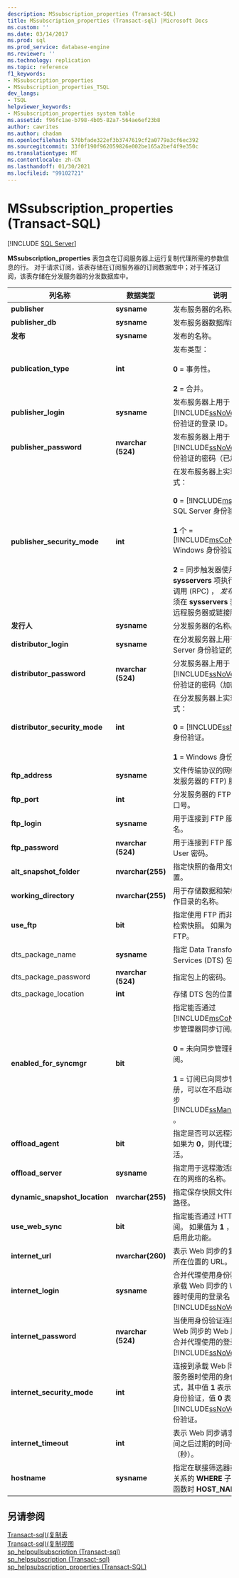 ```yaml
---
description: MSsubscription_properties (Transact-SQL)
title: MSsubscription_properties (Transact-sql) |Microsoft Docs
ms.custom: ''
ms.date: 03/14/2017
ms.prod: sql
ms.prod_service: database-engine
ms.reviewer: ''
ms.technology: replication
ms.topic: reference
f1_keywords:
- MSsubscription_properties
- MSsubscription_properties_TSQL
dev_langs:
- TSQL
helpviewer_keywords:
- MSsubscription_properties system table
ms.assetid: f96fc1ae-b798-4b05-82a7-564ae6ef23b8
author: cawrites
ms.author: chadam
ms.openlocfilehash: 570bfade322ef3b3747619cf2a0779a3cf6ec392
ms.sourcegitcommit: 33f0f190f962059826e002be165a2bef4f9e350c
ms.translationtype: MT
ms.contentlocale: zh-CN
ms.lasthandoff: 01/30/2021
ms.locfileid: "99102721"
---
```

# <a name="mssubscription_properties-transact-sql"></a>MSsubscription_properties (Transact-SQL)
[!INCLUDE [SQL Server](../../includes/applies-to-version/sqlserver.md)]

  **MSsubscription_properties** 表包含在订阅服务器上运行复制代理所需的参数信息的行。 对于请求订阅，该表存储在订阅服务器的订阅数据库中；对于推送订阅，该表存储在分发服务器的分发数据库中。  
  
|列名称|数据类型|说明|  
|-----------------|---------------|-----------------|  
|**publisher**|**sysname**|发布服务器的名称。|  
|**publisher_db**|**sysname**|发布服务器数据库的名称。|  
|**发布**|**sysname**|发布的名称。|  
|**publication_type**|**int**|发布类型：<br /><br /> **0** = 事务性。<br /><br /> **2** = 合并。|  
|**publisher_login**|**sysname**|发布服务器上用于 [!INCLUDE[ssNoVersion](../../includes/ssnoversion-md.md)] 身份验证的登录 ID。|  
|**publisher_password**|**nvarchar (524)**|发布服务器上用于 [!INCLUDE[ssNoVersion](../../includes/ssnoversion-md.md)] 身份验证的密码（已加密）。|  
|**publisher_security_mode**|**int**|在发布服务器上实现的安全模式：<br /><br /> **0**  =  [!INCLUDE[msCoName](../../includes/msconame-md.md)] SQL Server 身份验证。<br /><br /> **1** 个  =  [!INCLUDE[msCoName](../../includes/msconame-md.md)] Windows 身份验证。<br /><br /> **2** = 同步触发器使用静态 **sysservers** 项执行远程过程调用 (RPC) ， *发布* 服务器必须在 **sysservers** 表中定义为远程服务器或链接服务器。|  
|**发行人**|**sysname**|分发服务器的名称。|  
|**distributor_login**|**sysname**|在分发服务器上用于 SQL Server 身份验证的登录 ID。|  
|**distributor_password**|**nvarchar (524)**|分发服务器上用于 [!INCLUDE[ssNoVersion](../../includes/ssnoversion-md.md)] 身份验证的密码（加密）。|  
|**distributor_security_mode**|**int**|在分发服务器上实现的安全模式：<br /><br /> **0**  =  [!INCLUDE[ssNoVersion](../../includes/ssnoversion-md.md)] 身份验证。<br /><br /> **1** = Windows 身份验证。|  
|**ftp_address**|**sysname**|文件传输协议的网络地址 (分发服务器的 FTP) 服务。|  
|**ftp_port**|**int**|分发服务器的 FTP 服务的端口号。|  
|**ftp_login**|**sysname**|用于连接到 FTP 服务的用户名。|  
|**ftp_password**|**nvarchar (524)**|用于连接到 FTP 服务的 u. User 密码。|  
|**alt_snapshot_folder**|**nvarchar(255)**|指定快照的备用文件夹的位置。|  
|**working_directory**|**nvarchar(255)**|用于存储数据和架构文件的工作目录的名称。|  
|**use_ftp**|**bit**|指定使用 FTP 而非常规协议检索快照。 如果为 **1**，则使用 FTP。|  
|dts_package_name|**sysname**|指定 Data Transformation Services (DTS) 包的名称。|  
|dts_package_password|**nvarchar (524)**|指定包上的密码。|  
|dts_package_location|**int**|存储 DTS 包的位置。|  
|**enabled_for_syncmgr**|**bit**|指定能否通过 [!INCLUDE[msCoName](../../includes/msconame-md.md)] 同步管理器同步订阅。<br /><br /> **0** = 未向同步管理器注册订阅。<br /><br /> **1** = 订阅已向同步管理器注册，可以在不启动的情况下同步 [!INCLUDE[ssManStudioFull](../../includes/ssmanstudiofull-md.md)] 。|  
|**offload_agent**|**bit**|指定是否可以远程激活代理。 如果为 **0**，则代理无法远程激活。|  
|**offload_server**|**sysname**|指定用于远程激活的服务器所在的网络的名称。|  
|**dynamic_snapshot_location**|**nvarchar(255)**|指定保存快照文件的文件夹的路径。|  
|**use_web_sync**|**bit**|指定能否通过 HTTP 同步订阅。 如果值为 **1** ，则表示已启用此功能。|  
|**internet_url**|**nvarchar(260)**|表示 Web 同步的复制侦听器所在位置的 URL。|  
|**internet_login**|**sysname**|合并代理使用身份验证连接到承载 Web 同步的 Web 服务器时使用的登录名 [!INCLUDE[ssNoVersion](../../includes/ssnoversion-md.md)] 。|  
|**internet_password**|**nvarchar (524)**|当使用身份验证连接到承载 Web 同步的 Web 服务器时，合并代理使用的登录名的密码 [!INCLUDE[ssNoVersion](../../includes/ssnoversion-md.md)] 。|  
|**internet_security_mode**|**int**|连接到承载 Web 同步的 Web 服务器时使用的身份验证模式，其中值 **1** 表示 Windows 身份验证，值 **0** 表示 [!INCLUDE[ssNoVersion](../../includes/ssnoversion-md.md)] 身份验证。|  
|**internet_timeout**|**int**|表示 Web 同步请求在多长时间之后过期的时间长度（秒）。|  
|**hostname**|**sysname**|指定在联接筛选器或逻辑记录关系的 **WHERE** 子句中使用此函数时 **HOST_NAME** 的值。|  
  
## <a name="see-also"></a>另请参阅  
 [Transact-sql&#41;&#40;复制表 ](../../relational-databases/system-tables/replication-tables-transact-sql.md)   
 [Transact-sql&#41;&#40;复制视图 ](../../relational-databases/system-views/replication-views-transact-sql.md)   
 [sp_helppullsubscription &#40;Transact-sql&#41;](../../relational-databases/system-stored-procedures/sp-helppullsubscription-transact-sql.md)   
 [sp_helpsubscription &#40;Transact-sql&#41;](../../relational-databases/system-stored-procedures/sp-helpsubscription-transact-sql.md)   
 [sp_helpsubscription_properties (Transact-SQL)](../../relational-databases/system-stored-procedures/sp-helpsubscription-properties-transact-sql.md)  
  
  
